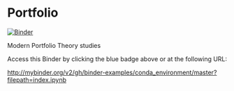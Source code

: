 # Portfolio

[![Binder](http://mybinder.org/badge_logo.svg)](http://mybinder.org/v2/gh/binder-examples/conda_environment/master?filepath=index.ipynb)

Modern Portfolio Theory studies

Access this Binder by clicking the blue badge above or at the following URL:

http://mybinder.org/v2/gh/binder-examples/conda_environment/master?filepath=index.ipynb
